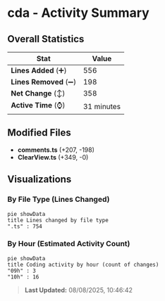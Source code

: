 # cda - Activity Summary 

## Overall Statistics

| Stat                   | Value                                                             |
| ---------------------- | ----------------------------------------------------------------- |
| **Lines Added** (➕)   | 556                                          |
| **Lines Removed** (➖) | 198                                        |
| **Net Change** (↕)    | 358                |
| **Active Time** (⌚)   | 31 minutes |


## Modified Files
- **comments.ts** (+207, -198)
- **ClearView.ts** (+349, -0)

## Visualizations

### By File Type (Lines Changed)

```mermaid
pie showData
title Lines changed by file type
".ts" : 754
```

### By Hour (Estimated Activity Count)

```mermaid
pie showData
title Coding activity by hour (count of changes)
"09h" : 3
"10h" : 16
```


> **Last Updated:** 08/08/2025, 10:46:42